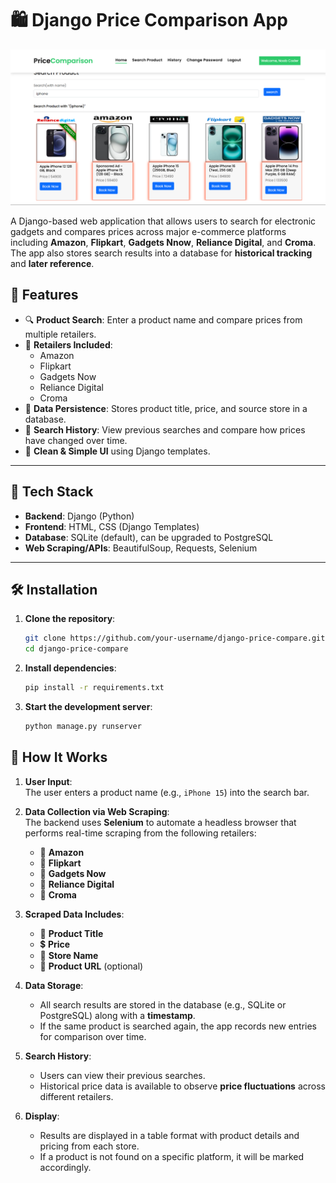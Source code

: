 # 🛍️ Django Price Comparison App

<img src="https://github.com/AkashHiremath856/Price-Comparison/blob/main/media/ss.png?raw=true">

A Django-based web application that allows users to search for electronic gadgets and compares prices across major e-commerce platforms including **Amazon**, **Flipkart**, **Gadgets Nnow**, **Reliance Digital**, and **Croma**. The app also stores search results into a database for **historical tracking** and **later reference**.

## 🚀 Features

- 🔍 **Product Search**: Enter a product name and compare prices from multiple retailers.
- 🛒 **Retailers Included**:
  - Amazon
  - Flipkart
  - Gadgets Now
  - Reliance Digital
  - Croma
- 💾 **Data Persistence**: Stores product title, price, and source store in a database.
- 📜 **Search History**: View previous searches and compare how prices have changed over time.
- 🧼 **Clean & Simple UI** using Django templates.

---

## 🧰 Tech Stack

- **Backend**: Django (Python)
- **Frontend**: HTML, CSS (Django Templates)
- **Database**: SQLite (default), can be upgraded to PostgreSQL
- **Web Scraping/APIs**: BeautifulSoup, Requests, Selenium

---

## 🛠️ Installation

1. **Clone the repository**:

   ```bash
   git clone https://github.com/your-username/django-price-compare.git
   cd django-price-compare


2. **Install dependencies**:
    ```bash
    pip install -r requirements.txt


3. **Start the development server**:
    ```bash
    python manage.py runserver


## 🔎 How It Works

1. **User Input**:  
   The user enters a product name (e.g., `iPhone 15`) into the search bar.

2. **Data Collection via Web Scraping**:  
   The backend uses **Selenium** to automate a headless browser that performs real-time scraping from the following retailers:
   - 🛒 **Amazon**
   - 🛒 **Flipkart**
   - 🛒 **Gadgets Now**
   - 🛒 **Reliance Digital**
   - 🛒 **Croma**

3. **Scraped Data Includes**:
   - 📌 **Product Title**
   - 💲 **Price**
   - 🏬 **Store Name**
   - 🔗 **Product URL** (optional)

4. **Data Storage**:
   - All search results are stored in the database (e.g., SQLite or PostgreSQL) along with a **timestamp**.
   - If the same product is searched again, the app records new entries for comparison over time.

5. **Search History**:
   - Users can view their previous searches.
   - Historical price data is available to observe **price fluctuations** across different retailers.

6. **Display**:
   - Results are displayed in a table format with product details and pricing from each store.
   - If a product is not found on a specific platform, it will be marked accordingly.
